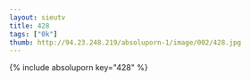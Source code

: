 ```yaml
--- 
layout: sieutv
title: 428
tags: ["0k"]
thumb: http://94.23.248.219/absoluporn-1/image/002/428.jpg
---
```

{% include absoluporn key="428" %} 
